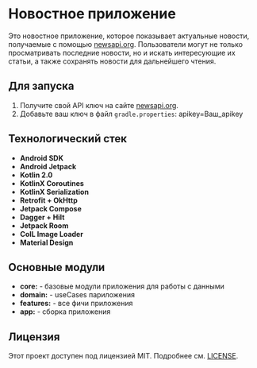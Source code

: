 
# Новостное приложение

Это новостное приложение, которое показывает актуальные новости, получаемые с помощью [newsapi.org](https://newsapi.org).
Пользователи могут не только просматривать последние новости, но и искать интересующие их статьи, а также сохранять новости для дальнейшего чтения.


## Для запуска

1. Получите свой API ключ на сайте [newsapi.org](https://newsapi.org).
2. Добавьте ваш ключ в файл `gradle.properties`: apikey=Ваш_apikey

## Технологический стек

- **Android SDK**
- **Android Jetpack**
- **Kotlin 2.0**
- **KotlinX Coroutines**
- **KotlinX Serialization**
- **Retrofit + OkHttp**
- **Jetpack Compose**
- **Dagger + Hilt**
- **Jetpack Room**
- **CoIL Image Loader**
- **Material Design**

## Основные модули

- **core:** - базовые модули приложения для работы с данными
- **domain:** - useCases париложения
- **features:** - все фичи приложения
- **app:** - сборка приложения

## Лицензия

Этот проект доступен под лицензией MIT. Подробнее см. [LICENSE](LICENSE).
